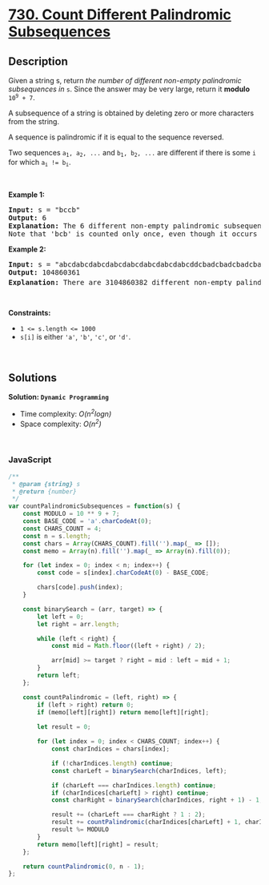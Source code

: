 # [730. Count Different Palindromic Subsequences](https://leetcode.com/problems/count-different-palindromic-subsequences)

## Description

<div class="elfjS" data-track-load="description_content"><p>Given a string s, return <em>the number of different non-empty palindromic subsequences in</em> <code>s</code>. Since the answer may be very large, return it <strong>modulo</strong> <code>10<sup>9</sup> + 7</code>.</p>

<p>A subsequence of a string is obtained by deleting zero or more characters from the string.</p>

<p>A sequence is palindromic if it is equal to the sequence reversed.</p>

<p>Two sequences <code>a<sub>1</sub>, a<sub>2</sub>, ...</code> and <code>b<sub>1</sub>, b<sub>2</sub>, ...</code> are different if there is some <code>i</code> for which <code>a<sub>i</sub> != b<sub>i</sub></code>.</p>

<p>&nbsp;</p>
<p><strong class="example">Example 1:</strong></p>

<pre><strong>Input:</strong> s = "bccb"
<strong>Output:</strong> 6
<strong>Explanation:</strong> The 6 different non-empty palindromic subsequences are 'b', 'c', 'bb', 'cc', 'bcb', 'bccb'.
Note that 'bcb' is counted only once, even though it occurs twice.
</pre>

<p><strong class="example">Example 2:</strong></p>

<pre><strong>Input:</strong> s = "abcdabcdabcdabcdabcdabcdabcdabcddcbadcbadcbadcbadcbadcbadcbadcba"
<strong>Output:</strong> 104860361
<strong>Explanation:</strong> There are 3104860382 different non-empty palindromic subsequences, which is 104860361 modulo 10<sup>9</sup> + 7.
</pre>

<p>&nbsp;</p>
<p><strong>Constraints:</strong></p>

<ul>
	<li><code>1 &lt;= s.length &lt;= 1000</code></li>
	<li><code>s[i]</code> is either <code>'a'</code>, <code>'b'</code>, <code>'c'</code>, or <code>'d'</code>.</li>
</ul>
</div>

<p>&nbsp;</p>

## Solutions

**Solution: `Dynamic Programming`**
- Time complexity: <em>O(n<sup>2</sup>logn)</em>
- Space complexity: <em>O(n<sup>2</sup>)</em>

<p>&nbsp;</p>

### **JavaScript**

```js
/**
 * @param {string} s
 * @return {number}
 */
var countPalindromicSubsequences = function(s) {
    const MODULO = 10 ** 9 + 7;
    const BASE_CODE = 'a'.charCodeAt(0);
    const CHARS_COUNT = 4;
    const n = s.length;
    const chars = Array(CHARS_COUNT).fill('').map(_ => []);
    const memo = Array(n).fill('').map(_ => Array(n).fill(0));

    for (let index = 0; index < n; index++) {
        const code = s[index].charCodeAt(0) - BASE_CODE;

        chars[code].push(index);
    }

    const binarySearch = (arr, target) => {
        let left = 0;
        let right = arr.length;

        while (left < right) {
            const mid = Math.floor((left + right) / 2);

            arr[mid] >= target ? right = mid : left = mid + 1;
        }
        return left;
    };

    const countPalindromic = (left, right) => {
        if (left > right) return 0;
        if (memo[left][right]) return memo[left][right];
    
        let result = 0;

        for (let index = 0; index < CHARS_COUNT; index++) {
            const charIndices = chars[index];

            if (!charIndices.length) continue;
            const charLeft = binarySearch(charIndices, left);

            if (charLeft === charIndices.length) continue;
            if (charIndices[charLeft] > right) continue;
            const charRight = binarySearch(charIndices, right + 1) - 1;

            result += (charLeft === charRight ? 1 : 2);
            result += countPalindromic(charIndices[charLeft] + 1, charIndices[charRight] - 1);
            result %= MODULO
        }
        return memo[left][right] = result;
    };

    return countPalindromic(0, n - 1);
};
```
